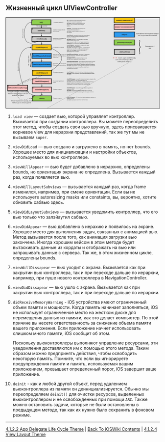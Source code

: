 ## Жизненный цикл UIViewController

<p align="center" width="100%">
    <img src="https://raw.githubusercontent.com/eldaroid/pictures/master/iOSWiki/Frameworks/UIKit/NewViewControllerLifeCycle.jpg">
</p>

1. `load view` — создает вью, которой управляет контроллер. Вызывается при создании контроллера. Вы можете переопределить этот метод, чтобы создать свои вью вручную, здесь присваивается корневое view для иерархии представлений, так же тут мы не вызываем `super`.
2. `viewDidLoad` — вью создано и загружено в память, но нет bounds. Хорошее место для инициализации и настройки объектов, используемых во вью контроллере.
3. `viewWillAppear` — вью будет добавлено в иерархию, определены bounds, но ориентация экрана не определена. Вызывается каждый раз, когда появляется вью.
4. `viewWillLayoutSubviews` — вызывается каждый раз, когда frame изменился, например, при смене ориентации. Если вы не используете autoresizing masks или constaints, вы, вероятно, хотите обновить сабвью здесь.
5. `viewDidLayoutSubviews` — вызывается уведомить контроллер, что его вью только что залэйаутил сабвью.
6. `viewDidAppear` — вью добавлено в иерахию и появилось на экране. Хорошее место для выполнения задач, связанных с анимацией вью. Метод вызывается после того, как анимация загрузки вью закончена. 
Иногда хорошим кейсом в этом методе будет вытаскивать данные из кордаты и отображать на вью или запрашивать данные с сервера.
Так же, в этом жизненном цикле, определены bounds.
7. `viewWillDissapear` — вью уходит с экрана. Вызывается как при закрытии вью контроллера, так и при переходе дальше по иерархии, например, при пуше нового контроллера в NavigationController.
8. `viewDidDissapear` — вью ушло с экрана. Вызывается как при закрытии вью контроллера, так и при переходе дальше по иерархии.
9. `didReceiveMemoryWarning` - iOS устройства имеют ограниченный объем памяти и мощности. Когда память начинает заполняться, iOS не использует ограниченное место на жестком диске для перемещения данных из памяти, как это делает компьютер. По этой причине вы несете ответственность за снижение объема памяти вашего приложения. Если приложение начнет использовать слишком много памяти, iOS сообщит об этом.

    Поскольку вьюконтроллеры выполняют управление ресурсами, эти уведомления доставляются им с помощью этого метода. Таким образом можно предпринять действия, чтобы освободить некоторую память. Помните, что если вы игнорируете предупреждения памяти и память, используемая вашим приложением, превышает определенный порог, iOS завершит ваше приложение.


10. `deinit` - как и любой другой объект, перед удалением вьюконтроллера из памяти он деинициализируется. Обычно мы переопределяем `deinit()` для очистки ресурсов, выделенных вьюконтроллером и не освобожденных при помощи `ARC`. Также можно остановить задачи, которые не были остановлены в предыдущем методе, так как их нужно было сохранить в фоновом режиме.

---

[4.1.2.2 App Delegate Life Cycle Theme](./4.1.2.2%20AppDelegateLifeCycle.md) | [Back To iOSWiki Contents](https://github.com/eldaroid/iOSWiki) | [4.1.2.4 View Layout Theme](./4.1.2.4%20ViewLayout.md)
